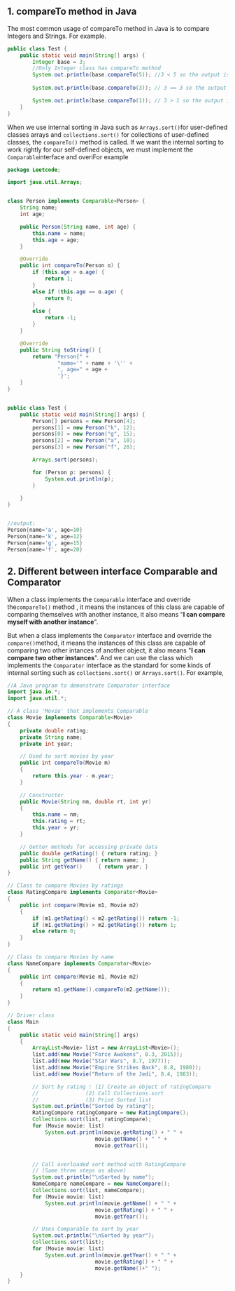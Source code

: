 ## 1. compareTo method in Java

The most common usage of compareTo method in Java is to compare Integers and Strings. For example.

```Java
public class Test {
    public static void main(String[] args) {
        Integer base = 3;
        //Only Integer class has compareTo method
        System.out.println(base.compareTo(5)); //3 < 5 so the output is -1
        
        System.out.println(base.compareTo(3)); // 3 == 3 so the output is 0

        System.out.println(base.compareTo(1)); // 3 > 1 so the output is 1
    }
}
```

When we use internal sorting in Java such as `Arrays.sort()`for user-defined classes arrays and `collections.sort()` for collections of user-defined classes, the `compareTo()` method is called. If we want the internal sorting to work rightly for our self-defined objects, we must implement the `Comparable`interface and overiFor example

```Java
package Leetcode;

import java.util.Arrays;


class Person implements Comparable<Person> {
    String name;
    int age;

    public Person(String name, int age) {
        this.name = name;
        this.age = age;
    }

    @Override
    public int compareTo(Person o) {
        if (this.age > o.age) {
            return 1;
        }
        else if (this.age == o.age) {
            return 0;
        }
        else {
            return -1;
        }
    }

    @Override
    public String toString() {
        return "Person{" +
                "name='" + name + '\'' +
                ", age=" + age +
                '}';
    }
}


public class Test {
    public static void main(String[] args) {
        Person[] persons = new Person[4];
        persons[1] = new Person("k", 12);
        persons[0] = new Person("g", 15);
        persons[2] = new Person("a", 10);
        persons[3] = new Person("f", 20);

        Arrays.sort(persons);

        for (Person p: persons) {
            System.out.println(p);
        }

    }
}


//output:
Person{name='a', age=10}
Person{name='k', age=12}
Person{name='g', age=15}
Person{name='f', age=20}
```



## 2. Different between interface Comparable and Comparator

When a class implements the `Comparable` interface and override the`compareTo()` method  , it means the instances of this class are capable of comparing themselves with another instance, it also means "**I can compare myself with another instance**". 

But when a class implements the `Comparator` interface and override the `compare()`method, it means the instances of this class are capable of comparing two other intances of another object, it also means "**I can compare two other instances**". And we can use the class which implements the `Comparator` interface as the standard for some kinds of internal sorting such as `collections.sort()` or `Arrays.sort()`. For example, 

```java
//A Java program to demonstrate Comparator interface
import java.io.*;
import java.util.*;

// A class 'Movie' that implements Comparable
class Movie implements Comparable<Movie>
{
	private double rating;
	private String name;
	private int year;

	// Used to sort movies by year
	public int compareTo(Movie m)
	{
		return this.year - m.year;
	}

	// Constructor
	public Movie(String nm, double rt, int yr)
	{
		this.name = nm;
		this.rating = rt;
		this.year = yr;
	}

	// Getter methods for accessing private data
	public double getRating() { return rating; }
	public String getName() { return name; }
	public int getYear()	 { return year; }
}

// Class to compare Movies by ratings
class RatingCompare implements Comparator<Movie>
{
	public int compare(Movie m1, Movie m2)
	{
		if (m1.getRating() < m2.getRating()) return -1;
		if (m1.getRating() > m2.getRating()) return 1;
		else return 0;
	}
}

// Class to compare Movies by name
class NameCompare implements Comparator<Movie>
{
	public int compare(Movie m1, Movie m2)
	{
		return m1.getName().compareTo(m2.getName());
	}
}

// Driver class
class Main
{
	public static void main(String[] args)
	{
		ArrayList<Movie> list = new ArrayList<Movie>();
		list.add(new Movie("Force Awakens", 8.3, 2015));
		list.add(new Movie("Star Wars", 8.7, 1977));
		list.add(new Movie("Empire Strikes Back", 8.8, 1980));
		list.add(new Movie("Return of the Jedi", 8.4, 1983));

		// Sort by rating : (1) Create an object of ratingCompare
		//				 (2) Call Collections.sort
		//				 (3) Print Sorted list
		System.out.println("Sorted by rating");
		RatingCompare ratingCompare = new RatingCompare();
		Collections.sort(list, ratingCompare);
		for (Movie movie: list)
			System.out.println(movie.getRating() + " " +
							movie.getName() + " " +
							movie.getYear());


		// Call overloaded sort method with RatingCompare
		// (Same three steps as above)
		System.out.println("\nSorted by name");
		NameCompare nameCompare = new NameCompare();
		Collections.sort(list, nameCompare);
		for (Movie movie: list)
			System.out.println(movie.getName() + " " +
							movie.getRating() + " " +
							movie.getYear());

		// Uses Comparable to sort by year
		System.out.println("\nSorted by year");
		Collections.sort(list);
		for (Movie movie: list)
			System.out.println(movie.getYear() + " " +
							movie.getRating() + " " +
							movie.getName()+" ");
	}
}

```

